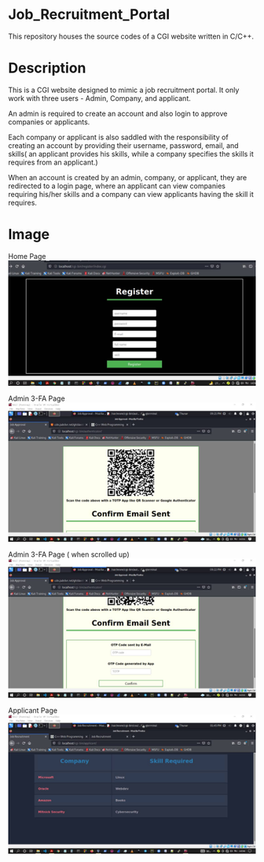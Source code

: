 # Job_Recruitment_Portal
This repository houses the source codes of a CGI website written in C/C++.

# Description
This is a CGI website designed to mimic a job recruitment portal. It only work with three users - Admin, Company, and applicant.


An admin is required to create an account and also login to approve companies or applicants.


Each company or applicant is also saddled with the responsibility of creating an account by providing their username, password, email, and skills( an applicant provides his skills, while a company specifies the skills it requires from an applicant.)

When an account is created by an admin, company, or applicant, they are redirected to a login page, where an applicant can view companies requiring his/her skills and a company can view applicants having the skill it requires.

# Image
Home Page
![Job recruitment portal home page](images/IMG-20220327-WA0001.jpg)

Admin 3-FA Page
![Job recruitment portal admin verification page](images/IMG-20220402-WA0006.jpg)

Admin 3-FA Page ( when scrolled up)
![Job recruitment portal admin verification page](images/IMG-20220402-WA0008.jpg)

Applicant Page
![Job recruitment portal applicant page](images/IMG-20220405-WA0002.jpg)
